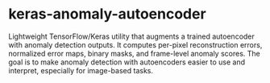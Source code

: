 # keras-anomaly-autoencoder
Lightweight TensorFlow/Keras utility that augments a trained autoencoder with anomaly detection outputs.  It computes per-pixel reconstruction errors, normalized error maps, binary masks, and frame-level anomaly scores.  The goal is to make anomaly detection with autoencoders easier to use and interpret, especially for image-based tasks.

